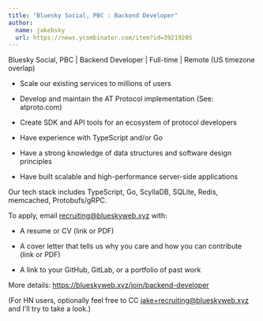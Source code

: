 ```yaml
---
title: "Bluesky Social, PBC : Backend Developer"
author:
  name: jakebsky
  url: https://news.ycombinator.com/item?id=39219205
---
```

Bluesky Social, PBC | Backend Developer | Full-time | Remote (US timezone overlap)

+ Scale our existing services to millions of users

+ Develop and maintain the AT Protocol implementation (See: atproto.com)

+ Create SDK and API tools for an ecosystem of protocol developers

+ Have experience with TypeScript and&#x2F;or Go

+ Have a strong knowledge of data structures and software design principles

+ Have built scalable and high-performance server-side applications

Our tech stack includes TypeScript, Go, ScyllaDB, SQLite, Redis, memcached, Protobufs&#x2F;gRPC.

To apply, email recruiting@blueskyweb.xyz with:

+ A resume or CV (link or PDF)

+ A cover letter that tells us why you care and how you can contribute (link or PDF)

+ A link to your GitHub, GitLab, or a portfolio of past work

More details: <a href="https:&#x2F;&#x2F;blueskyweb.xyz&#x2F;join&#x2F;backend-developer" rel="nofollow">https:&#x2F;&#x2F;blueskyweb.xyz&#x2F;join&#x2F;backend-developer</a>

(For HN users, optionally feel free to CC jake+recruiting@blueskyweb.xyz and I&#x27;ll try to take a look.)
